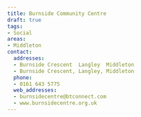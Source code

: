```yaml
---
title: Burnside Community Centre
draft: true
tags:
- Social
areas:
- Middleton
contact:
  addresses:
  - Burnside Crescent  Langley  Middleton
  - Burnside Crescent, Langley, Middleton
  phone:
  - 0161 643 5775
  web_addresses:
  - burnsidecentre@btconnect.com
  - www.burnsidecentre.org.uk
---
```


